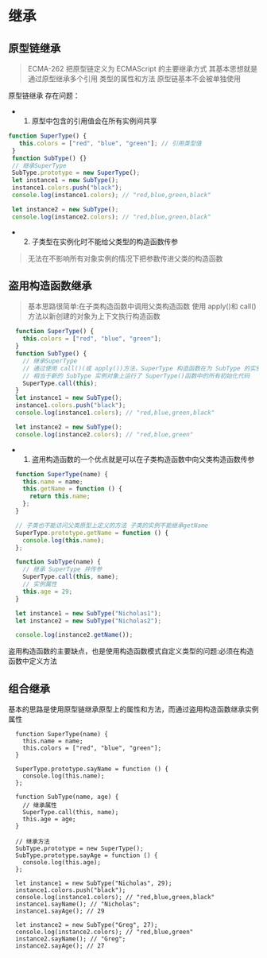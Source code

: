 # 继承

## 原型链继承

> ECMA-262 把原型链定义为 ECMAScript 的主要继承方式
> 其基本思想就是通过原型继承多个引用 类型的属性和方法
> 原型链基本不会被单独使用

 原型链继承 存在问题：

* 1. 原型中包含的引用值会在所有实例间共享

 ```js
 function SuperType() {
    this.colors = ["red", "blue", "green"]; // 引用类型值
  }
  function SubType() {}
  // 继承SuperType
  SubType.prototype = new SuperType();
  let instance1 = new SubType();
  instance1.colors.push("black"); 
  console.log(instance1.colors); // "red,blue,green,black"

  let instance2 = new SubType();
  console.log(instance2.colors); // "red,blue,green,black"
 ```

* 2. 子类型在实例化时不能给父类型的构造函数传参

> 无法在不影响所有对象实例的情况下把参数传进父类的构造函数

## 盗用构造函数继承

> 基本思路很简单:在子类构造函数中调用父类构造函数
> 使用 apply()和 call()方法以新创建的对象为上下文执行构造函数

```js
  function SuperType() {
    this.colors = ["red", "blue", "green"];
  }
  function SubType() {
    // 继承SuperType
    // 通过使用 call()(或 apply())方法，SuperType 构造函数在为 SubType 的实例创建的新对象的上下文中执行
    // 相当于新的 SubType 实例对象上运行了 SuperType()函数中的所有初始化代码
    SuperType.call(this);
  }
  let instance1 = new SubType();
  instance1.colors.push("black");
  console.log(instance1.colors); // "red,blue,green,black"

  let instance2 = new SubType();
  console.log(instance2.colors); // "red,blue,green"
```

* 1. 盗用构造函数的一个优点就是可以在子类构造函数中向父类构造函数传参

```js
  function SuperType(name) {
    this.name = name;
    this.getName = function () {
      return this.name;
    };
  }

  // 子类也不能访问父类原型上定义的方法 子类的实例不能继承getName
  SuperType.prototype.getName = function () {
    console.log(this.name);
  };

  function SubType(name) {
    // 继承 SuperType 并传参
    SuperType.call(this, name);
    // 实例属性
    this.age = 29;
  }

  let instance1 = new SubType("Nicholas1");
  let instance2 = new SubType("Nicholas2");

  console.log(instance2.getName());
```

盗用构造函数的主要缺点，也是使用构造函数模式自定义类型的问题:必须在构造函数中定义方法

## 组合继承

基本的思路是使用原型链继承原型上的属性和方法，而通过盗用构造函数继承实例属性

```JS
  function SuperType(name) {
    this.name = name;
    this.colors = ["red", "blue", "green"];
  }

  SuperType.prototype.sayName = function () {
    console.log(this.name);
  };

  function SubType(name, age) {
    // 继承属性 
    SuperType.call(this, name);
    this.age = age;
  }
  
  // 继承方法
  SubType.prototype = new SuperType();
  SubType.prototype.sayAge = function () {
    console.log(this.age);
  };

  let instance1 = new SubType("Nicholas", 29);
  instance1.colors.push("black");
  console.log(instance1.colors); // "red,blue,green,black" 
  instance1.sayName(); // "Nicholas"; 
  instance1.sayAge(); // 29

  let instance2 = new SubType("Greg", 27);
  console.log(instance2.colors); // "red,blue,green"
  instance2.sayName(); // "Greg";
  instance2.sayAge(); // 27
```
